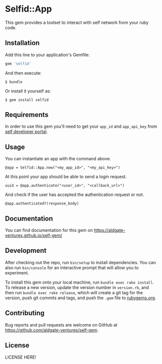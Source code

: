 # Selfid::App

This gem provides a toolset to interact with self network from your ruby code.

## Installation

Add this line to your application's Gemfile:

```ruby
gem 'selfid'
```

And then execute:

    $ bundle

Or install it yourself as:

    $ gem install selfid

## Requirements

In order to use this gem you'll need to get your `app_id` and `app_api_key` from [self developer portal](https://developer.self.net).

## Usage

You can instantiate an app with the command above.
```
@app = Selfid::App.new("<my_app_id>", "<my_api_key>")
```

At this point your app should be able to send a login request.
```
uuid = @app.authenticate("<user_id>", "<callback_url>")
```

And check if the user has accepted the authentication request or not.
```
@app.authenticated?(response_body)
```

## Documentation

You can find documentation for this gem on https://aldgate-ventures.github.io/self-gem/

## Development

After checking out the repo, run `bin/setup` to install dependencies. You can also run `bin/console` for an interactive prompt that will allow you to experiment.

To install this gem onto your local machine, run `bundle exec rake install`. To release a new version, update the version number in `version.rb`, and then run `bundle exec rake release`, which will create a git tag for the version, push git commits and tags, and push the `.gem` file to [rubygems.org](https://rubygems.org).

## Contributing

Bug reports and pull requests are welcome on GitHub at https://github.com/aldgate-ventures/self-gem.


## License

LICENSE HERE!
